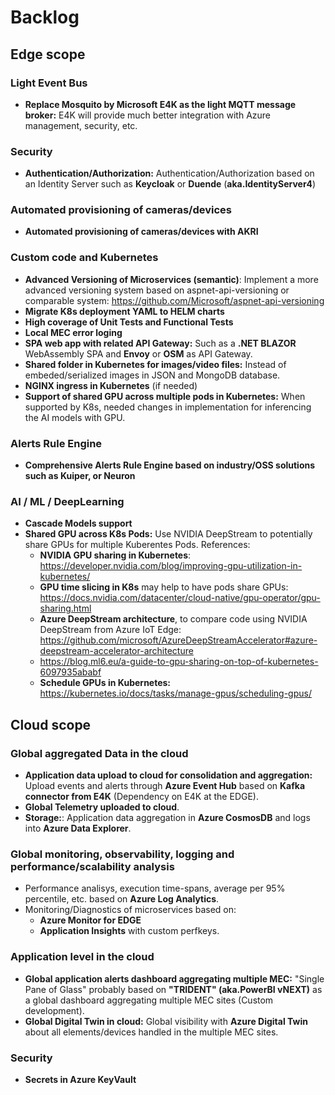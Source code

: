 # Backlog

## Edge scope

### Light Event Bus
- **Replace Mosquito by Microsoft E4K as the light MQTT message broker:** E4K will provide much better integration with Azure management, security, etc.

### Security

- **Authentication/Authorization:** Authentication/Authorization based on an Identity Server such as **Keycloak** or **Duende** (**aka.IdentityServer4**) 

### Automated provisioning of cameras/devices
- **Automated provisioning of cameras/devices with AKRI**

### Custom code and Kubernetes

- **Advanced Versioning of Microservices (semantic)**: Implement a more advanced versioning system based on aspnet-api-versioning or comparable system: https://github.com/Microsoft/aspnet-api-versioning
- **Migrate K8s deployment YAML to HELM charts**
- **High coverage of Unit Tests and Functional Tests**
- **Local MEC error loging**
- **SPA web app with related API Gateway:** Such as a **.NET BLAZOR** WebAssembly SPA and **Envoy** or **OSM** as API Gateway. 
- **Shared folder in Kubernetes for images/video files:** Instead of embeded/serialized images in JSON and MongoDB database.
- **NGINX ingress in Kubernetes** (if needed)
- **Support of shared GPU across multiple pods in Kubernetes:** When supported by K8s, needed changes in implementation for inferencing the AI models with GPU.

### Alerts Rule Engine
- **Comprehensive Alerts Rule Engine based on industry/OSS solutions such as Kuiper, or Neuron**

### AI / ML / DeepLearning
- **Cascade Models support**
- **Shared GPU across K8s Pods:** Use NVIDIA DeepStream to potentially share GPUs for multiple Kuberentes Pods. References:
  - **NVIDIA GPU sharing in Kubernetes**: https://developer.nvidia.com/blog/improving-gpu-utilization-in-kubernetes/
  - **GPU time slicing in K8s** may help to have pods share GPUs: https://docs.nvidia.com/datacenter/cloud-native/gpu-operator/gpu-sharing.html
  - **Azure DeepStream architecture**, to compare code using NVIDIA DeepStream from Azure IoT Edge: https://github.com/microsoft/AzureDeepStreamAccelerator#azure-deepstream-accelerator-architecture
  - https://blog.ml6.eu/a-guide-to-gpu-sharing-on-top-of-kubernetes-6097935ababf
  - **Schedule GPUs in Kubernetes:** https://kubernetes.io/docs/tasks/manage-gpus/scheduling-gpus/

## Cloud scope

### Global aggregated Data in the cloud 
- **Application data upload to cloud for consolidation and aggregation:** Upload events and alerts through **Azure Event Hub** based on **Kafka connector from E4K** (Dependency on E4K at the EDGE).
- **Global Telemetry uploaded to cloud**. 
- **Storage:**: Application data aggregation in **Azure CosmosDB** and logs into **Azure Data Explorer**.  

### Global monitoring, observability, logging and performance/scalability analysis
- Performance analisys, execution time-spans, average per 95% percentile, etc. based on **Azure Log Analytics**. 
- Monitoring/Diagnostics of microservices based on:
  - **Azure Monitor for EDGE**
  - **Application Insights** with custom perfkeys.

### Application level in the cloud
- **Global application alerts dashboard aggregating multiple MEC:** "Single Pane of Glass" probably based on **"TRIDENT" (aka.PowerBI vNEXT)** as a global dashboard aggregating multiple MEC sites (Custom development).
- **Global Digital Twin in cloud:** Global visibility with **Azure Digital Twin** about all elements/devices handled in the multiple MEC sites. 

### Security
- **Secrets in Azure KeyVault**
